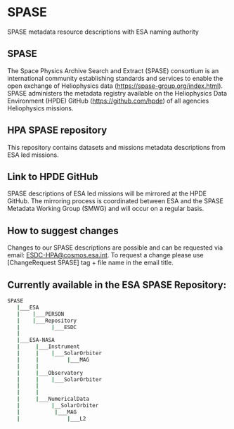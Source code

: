 # SPASE
SPASE metadata resource descriptions with ESA naming authority




## SPASE
The Space Physics Archive Search and Extract (SPASE) consortium is an international community establishing standards and services to enable the open exchange of Heliophysics data (https://spase-group.org/index.html). SPASE administers the metadata registry available on the Heliophysics Data Environment (HPDE) GitHub (https://github.com/hpde) of all agencies Heliophysics missions.

## HPA SPASE repository
This repository contains datasets and missions metadata descriptions from ESA led missions.

## Link to HPDE GitHub
SPASE descriptions of ESA led missions will be mirrored at the HPDE GitHub. The mirroring process is coordinated between ESA and the SPASE Metadata Working Group (SMWG) and will occur on a regular basis.

## How to suggest changes
Changes to our SPASE descriptions are possible and can be requested via email: ESDC-HPA@cosmos.esa.int. To request a change please use [ChangeRequest SPASE] tag + file name in the email title.

## Currently available in the ESA SPASE Repository:

```bash
SPASE
   |___ESA
   |    |___PERSON
   |    |___Repository
   |          |___ESDC   
   |
   |___ESA-NASA
   |     |___Instrument
   |     |    |___SolarOrbiter
   |     |         |___MAG
   |     |
   |     |___Observatory
   |     |    |___SolarOrbiter
   |     |   
   |     |   
   |     |___NumericalData
   |          |__SolarOrbiter
   |           |___MAG
   |               |___L2
      	

```
